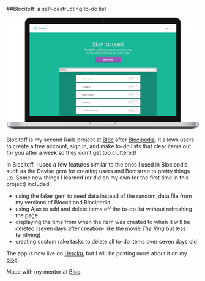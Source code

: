 ##Blocitoff: a self-destructing to-do list

  ![Blocipedia pic](https://github.com/danrice92/blocitoff/blob/master/lib/assets/blocitoff.png?raw=true)
  
  Blocitoff is my second Rails project at [Bloc](http://bloc.io) after [Blocipedia](https://github.com/danrice92/blocipedia). It allows users to create a free account, sign in, and make to-do lists that clear items out for you after a week so they don't get too cluttered!
  
  In Blocitoff, I used a few features similar to the ones I used in Blocipedia, such as the Devise gem for creating users and Bootstrap to pretty things up. Some new things I learned (or did on my own for the first time in this project) included:
  
  * using the faker gem to seed data instead of the random_data file from my versions of Bloccit and Blocipedia
  * using Ajax to add and delete items off the to-do list without refreshing the page
  * displaying the time from when the item was created to when it will be deleted (seven days after creation- like the movie *The Ring* but less terrifying)
  * creating custom rake tasks to delete all to-do items over seven days old

  The app is now live on [Heroku](http://dan-rice-blocitoff.herokuapp.com), but I will be posting more about it on my [blog](http://danrice.me).
  
  Made with my mentor at [Bloc](http://bloc.io).